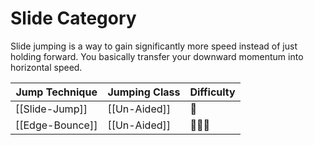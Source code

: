 # Slide Category
Slide jumping is a way to gain significantly more speed instead of just holding forward. You basically transfer your downward momentum into horizontal speed. 

Jump Technique | Jumping Class | Difficulty
------------ | ------------ | ------------
[[Slide-Jump]] | [[Un-Aided]] | 🌟
[[Edge-Bounce]] | [[Un-Aided]] | 🌟🌟🌟
